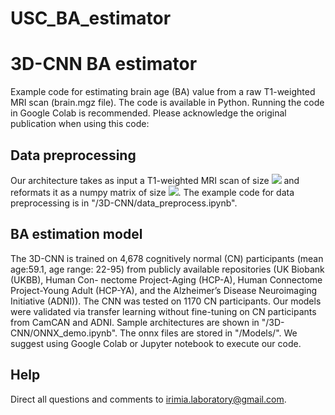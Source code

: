 # USC_BA_estimator
# 3D-CNN BA estimator
Example code for estimating brain age (BA) value from a raw T1-weighted MRI scan (brain.mgz file). The code is available in Python. Running the code in Google Colab is recommended. Please acknowledge the original publication when using this code:
<CITATION>
## Data preprocessing
Our architecture takes as input a T1-weighted MRI scan of size <img src="http://chart.googleapis.com/chart?cht=tx&chl=256\times256\times256" style="border:none;"> and reformats it as a numpy matrix of size <img src="http://chart.googleapis.com/chart?cht=tx&chl=82\times86\times100" style="border:none;">. The example code for data preprocessing is in "/3D-CNN/data_preprocess.ipynb".
## BA estimation model 
The 3D-CNN is trained on 4,678 cognitively normal (CN) participants (mean age:59.1, age range: 22-95) from publicly available repositories (UK Biobank (UKBB), Human Con-
nectome Project-Aging (HCP-A), Human Connectome Project-Young Adult (HCP-YA), and the Alzheimer’s Disease Neuroimaging Initiative (ADNI)). The CNN was tested on 1170 CN participants. Our models were validated via transfer learning without fine-tuning on CN participants from CamCAN and ADNI. Sample architectures are shown in "/3D-CNN/ONNX_demo.ipynb". The onnx files are stored in "/Models/". We suggest using Google Colab or Jupyter notebook to execute our code. 
## Help
Direct all questions and comments to irimia.laboratory@gmail.com. 
